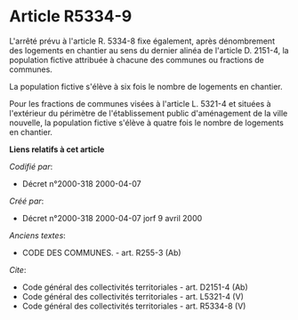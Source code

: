 # Article R5334-9

L'arrêté prévu à l'article R. 5334-8 fixe également, après dénombrement des logements en chantier au sens du dernier alinéa
de l'article D. 2151-4, la population fictive attribuée à chacune des communes ou fractions de communes.

La population fictive s'élève à six fois le nombre de logements en chantier.

Pour les fractions de communes visées à l'article L. 5321-4 et situées à l'extérieur du périmètre de l'établissement public
d'aménagement de la ville nouvelle, la population fictive s'élève à quatre fois le nombre de logements en chantier.

**Liens relatifs à cet article**

_Codifié par_:

  - Décret n°2000-318 2000-04-07

_Créé par_:

  - Décret n°2000-318 2000-04-07 jorf 9 avril 2000

_Anciens textes_:

  - CODE DES COMMUNES. - art. R255-3 (Ab)

_Cite_:

  - Code général des collectivités territoriales - art. D2151-4 (Ab)
  - Code général des collectivités territoriales - art. L5321-4 (V)
  - Code général des collectivités territoriales - art. R5334-8 (V)
